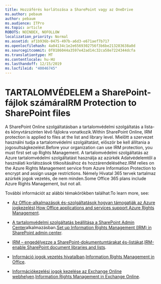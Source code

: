 ```yaml
---
title: Hozzáférés korlátozása a SharePoint vagy az OneDrive
ms.author: pebaum
author: pebaum
ms.audience: ITPro
ms.topic: article
ROBOTS: NOINDEX, NOFOLLOW
localization_priority: Normal
ms.assetid: af1b936b-0475-497b-a6d3-e671aef7b717
ms.openlocfilehash: 4a04134c1e2e6569302756f3b6be213283638a0d
ms.sourcegitcommit: 0f0186044a3597e42ad14c32ca58e7224344dcfa
ms.translationtype: MT
ms.contentlocale: hu-HU
ms.lasthandoff: 12/15/2019
ms.locfileid: "40046745"
---
```

# <a name="irm-protection-to-sharepoint-files"></a><span data-ttu-id="f3e47-102">TARTALOMVÉDELEM a SharePoint-fájlok számára</span><span class="sxs-lookup"><span data-stu-id="f3e47-102">IRM Protection to SharePoint files</span></span>


<span data-ttu-id="f3e47-103">A SharePoint Online szolgáltatásban a tartalomvédelmi szolgáltatás a lista-és könyvtárszinten lévő fájlokra vonatkozik.</span><span class="sxs-lookup"><span data-stu-id="f3e47-103">Within SharePoint Online, IRM protection is applied to files at the list and library level.</span></span> <span data-ttu-id="f3e47-104">Mielőtt a szervezet használni tudja a tartalomvédelmi szolgáltatást, először be kell állítania a jogosultságkezelést.</span><span class="sxs-lookup"><span data-stu-id="f3e47-104">Before your organization can use IRM protection, you must first set up Rights Management.</span></span> <span data-ttu-id="f3e47-105">A tartalomvédelmi szolgáltatás az Azure tartalomvédelmi szolgáltatást használja az azúrkék Adatvédelemtől a használati korlátozások titkosításához és hozzárendeléséhez.</span><span class="sxs-lookup"><span data-stu-id="f3e47-105">IRM relies on the Azure Rights Management service from Azure Information Protection to encrypt and assign usage restrictions.</span></span> <span data-ttu-id="f3e47-106">Némely Hivatal 365 tervek tartalmaz azúrkék jogok vezetés, de nem minden.</span><span class="sxs-lookup"><span data-stu-id="f3e47-106">Some Office 365 plans include Azure Rights Management, but not all.</span></span> 

<span data-ttu-id="f3e47-107">További információt az alábbi témakörökben találhat:</span><span class="sxs-lookup"><span data-stu-id="f3e47-107">To learn more, see:</span></span>

- <span data-ttu-id="f3e47-108">[Az Office-alkalmazások és-szolgáltatások hogyan támogatják az Azure jogkezelést](https://docs.microsoft.com/azure/information-protection/understand-explore/office-apps-services-support).</span><span class="sxs-lookup"><span data-stu-id="f3e47-108">[How Office applications and services support Azure Rights Management](https://docs.microsoft.com/azure/information-protection/understand-explore/office-apps-services-support).</span></span>

- <span data-ttu-id="f3e47-109">[A tartalomvédelmi szolgáltatás beállítása a SharePoint Admin Center](https://docs.microsoft.com/office365/securitycompliance/set-up-irm-in-sp-admin-center)alkalmazásban.</span><span class="sxs-lookup"><span data-stu-id="f3e47-109">[Set up Information Rights Management (IRM) in SharePoint admin center](https://docs.microsoft.com/office365/securitycompliance/set-up-irm-in-sp-admin-center).</span></span>

- <span data-ttu-id="f3e47-110">[IRM – engedélyezze a SharePoint-dokumentumtárakat és-listákat](https://docs.microsoft.com/office365/securitycompliance/set-up-irm-in-sp-admin-center#irm-enable-sharepoint-document-libraries-and-lists).</span><span class="sxs-lookup"><span data-stu-id="f3e47-110">[IRM-enable SharePoint document libraries and lists](https://docs.microsoft.com/office365/securitycompliance/set-up-irm-in-sp-admin-center#irm-enable-sharepoint-document-libraries-and-lists).</span></span>

- <span data-ttu-id="f3e47-111">[Információ jogok vezetés hivatalban](https://support.office.com/Article/Information-Rights-Management-in-Office-c7a70797-6b1e-493f-acf7-92a39b85e30c).</span><span class="sxs-lookup"><span data-stu-id="f3e47-111">[Information Rights Management in Office](https://support.office.com/Article/Information-Rights-Management-in-Office-c7a70797-6b1e-493f-acf7-92a39b85e30c).</span></span>

- <span data-ttu-id="f3e47-112">[Információkezelési jogok kezelése az Exchange Online webhelyen](https://docs.microsoft.com/office365/SecurityCompliance/information-rights-management-in-exchange-online).</span><span class="sxs-lookup"><span data-stu-id="f3e47-112">[Information Rights Management in Exchange Online](https://docs.microsoft.com/office365/SecurityCompliance/information-rights-management-in-exchange-online).</span></span>


